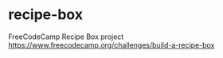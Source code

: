 # recipe-box
FreeCodeCamp Recipe Box project
https://www.freecodecamp.org/challenges/build-a-recipe-box

